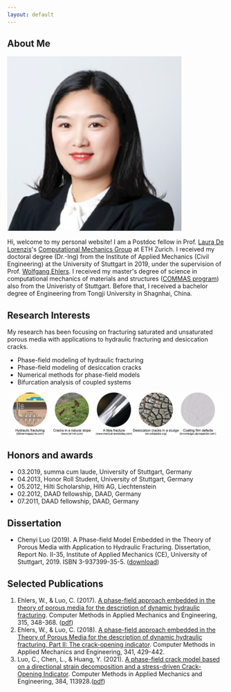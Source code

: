 ```yaml
---
layout: default
---
```


## About Me

<img class="profile-picture" src="portrait.jpg">

Hi, welcome to my personal website! I am a Postdoc fellow in Prof. [Laura De Lorenzis](https://scholar.google.com/citations?hl=en&user=qYnztGgAAAAJ)'s [Computational Mechanics Group](https://compmech.ethz.ch/) at ETH Zurich. I received my doctoral degree (Dr.-Ing) from the Institute of Applied Mechanics (Civil Engineering) at the University of Stuttgart in 2019, under the supervision of Prof. [Wolfgang Ehlers](https://scholar.google.com/citations?user=GrHhBGkAAAAJ&hl=en&oi=ao). I received my master's degree of science in computational mechanics of materials and structures ([COMMAS program](https://www.commas.uni-stuttgart.de/program/)) also from the Univeristy of Stuttgart. Before that, I received a bachelor degree of Engineering from Tongji University in Shagnhai, China.

## Research Interests
My research has been focusing on fracturing saturated and unsaturated porous media with applications to hydraulic fracturing and desiccation cracks.
* Phase-field modeling of hydraulic fracturing
* Phase-field modeling of desiccation cracks
* Numerical methods for phase-field models
* Bifurcation analysis of coupled systems


<img src="/resources/fractures.jpg">

## Honors and awards
* 03.2019, summa cum laude, University of Stuttgart, Germany
* 04.2013, Honor Roll Student, University of Stuttgart, Germany
* 05.2012, Hilti Scholarship, Hilti AG, Liechtenstein
* 02.2012, DAAD fellowship, DAAD, Germany
* 07.2011, DAAD fellowship, DAAD, Germany

## Dissertation
* Chenyi Luo (2019). A Phase-field Model Embedded in the Theory of Porous Media with Application to Hydraulic Fracturing. Dissertation, Report No. II-35, Institute of Applied Mechanics (CE), University of Stuttgart, 2019. ISBN 3-937399-35-5. ([download](http://elib.uni-stuttgart.de/bitstream/11682/10372/1/diss_chenyi_luo_online.pdf))

## Selected Publications

1. Ehlers, W., & Luo, C. (2017). [A phase-field approach embedded in the theory of porous media for the description of dynamic hydraulic fracturing](https://www.sciencedirect.com/science/article/pii/S0045782516305461). Computer Methods in Applied Mechanics and Engineering, 315, 348-368. ([pdf](http://www.wangyongliang.net/files/2017,%20phase-field%20approach,%20hydraulic%20fracturing.pdf))
2. Ehlers, W., & Luo, C. (2018). [A phase-field approach embedded in the Theory of Porous Media for the description of dynamic hydraulic fracturing, Part II: The crack-opening indicator](https://www.sciencedirect.com/science/article/pii/S0045782518303372). Computer Methods in Applied Mechanics and Engineering, 341, 429-442.
3. Luo, C., Chen, L., & Huang, Y. (2021). [A phase-field crack model based on a directional strain decomposition and a stress-driven Crack-Opening Indicator](https://doi.org/10.1016/j.cma.2021.113928). Computer Methods in Applied Mechanics and Engineering, 384, 113928.([pdf](https://www.researchgate.net/publication/352244130_A_phase-field_crack_model_based_on_a_directional_strain_decomposition_and_a_stress-driven_Crack-Opening_Indicator))
